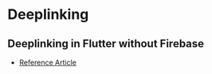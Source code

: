 # Deeplinking 

## Deeplinking in Flutter without Firebase

- [Reference Article](https://codewithandrea.com/articles/flutter-deep-links/)

